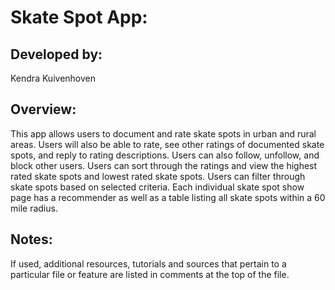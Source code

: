 # Skate Spot App:

## Developed by: 
 Kendra Kuivenhoven

## Overview:
This app allows users to document and rate skate spots in urban and rural areas. Users will also be able to rate, see other ratings of documented skate spots, and reply to rating descriptions. Users can also follow,  unfollow, and block other users. Users can sort through the ratings and view the highest rated skate spots and lowest rated skate spots. Users can filter through skate spots based on selected criteria. Each individual skate spot show page has a recommender as well as a table listing all skate spots within a 60 mile radius.

## Notes:
If used, additional resources, tutorials and sources that pertain to a particular file or feature are listed in comments at the top of the file.  

